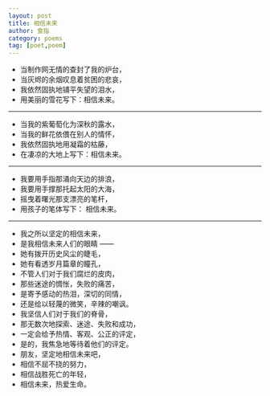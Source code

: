 ```yaml
---
layout: post
title: 相信未来
author: 食指
category: poems
tag: [poet,poem]
---
```


* 当制作网无情的查封了我的炉台，
* 当灰烬的余烟叹息着贫困的悲哀，
* 我依然固执地铺平失望的泪水，
* 用美丽的雪花写下：相信未来。

---

* 当我的紫葡萄化为深秋的露水，
* 当我的鲜花依偎在别人的情怀，
* 我依然固执地用凝霜的枯藤，
* 在凄凉的大地上写下：相信未来。

---

* 我要用手指那涌向天边的排浪，
* 我要用手撑那托起太阳的大海，
* 摇曳着曙光那支漂亮的笔杆，
* 用孩子的笔体写下： 相信未来。

---

* 我之所以坚定的相信未来，
* 是我相信未来人们的眼睛 ——
* 她有拨开历史风尘的睫毛，
* 她有看透岁月篇章的瞳孔，
* 不管人们对于我们腐烂的皮肉，
* 那些迷途的惆怅，失败的痛苦，
* 是寄予感动的热泪，深切的同情，
* 还是给以轻蔑的微笑，辛辣的嘲讽。
* 我坚信人们对于我们的脊骨，
* 那无数次地探索、迷途、失败和成功，
* 一定会给予热情、客观、公正的评定，
* 是的，我焦急地等待着他们的评定。
* 朋友，坚定地相信未来吧，
* 相信不屈不挠的努力，
* 相信战胜死亡的年轻，
* 相信未来，热爱生命。
